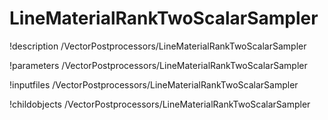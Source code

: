 <!-- MOOSE Documentation Stub: Remove this when content is added. -->

# LineMaterialRankTwoScalarSampler
!description /VectorPostprocessors/LineMaterialRankTwoScalarSampler

!parameters /VectorPostprocessors/LineMaterialRankTwoScalarSampler

!inputfiles /VectorPostprocessors/LineMaterialRankTwoScalarSampler

!childobjects /VectorPostprocessors/LineMaterialRankTwoScalarSampler
